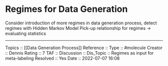 # Regimes for Data Generation

Consider introduction of more regimes in data generation process, detect regimes with Hidden Markov Model
Pick-up relationship for regimes -> evaluating statistics

---
Topics :: [[Data Generation Process]]
Reference ::
Type :: #molecule
Creator :: Dennis
Rating :: 7
TAF :: 
Discussion :: 
Dis_Topic :: Regimes as input for meta-labeling
Resolved :: Yes
Date :: 2022-07-07 16:08

